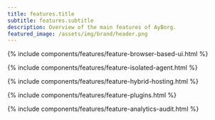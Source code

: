 ```yaml
---
title: features.title
subtitle: features.subtitle
description: Overview of the main features of AyBorg.
featured_image: /assets/img/brand/header.png
---
```


{% include components/features/feature-browser-based-ui.html %}

{% include components/features/feature-isolated-agent.html %}

{% include components/features/feature-hybrid-hosting.html %}

{% include components/features/feature-plugins.html %}

{% include components/features/feature-analytics-audit.html %}

